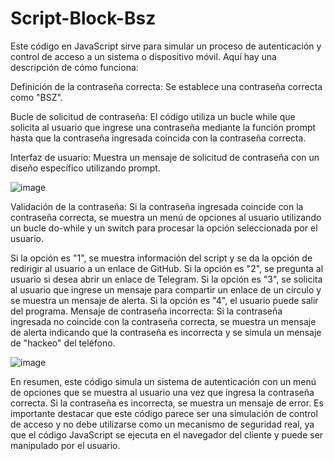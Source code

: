 # Script-Block-Bsz

Este código en JavaScript sirve para simular un proceso de autenticación y control de acceso a un sistema o dispositivo móvil. Aquí hay una descripción de cómo funciona:

Definición de la contraseña correcta: Se establece una contraseña correcta como "BSZ".

Bucle de solicitud de contraseña: El código utiliza un bucle while que solicita al usuario que ingrese una contraseña mediante la función prompt hasta que la contraseña ingresada coincida con la contraseña correcta.

Interfaz de usuario: Muestra un mensaje de solicitud de contraseña con un diseño específico utilizando prompt.

![image](https://github.com/AvastrOficial/Script-Block-Bsz/assets/91764815/c0f7a75c-6b77-4b47-b5fe-740d401e0d54)


Validación de la contraseña: Si la contraseña ingresada coincide con la contraseña correcta, se muestra un menú de opciones al usuario utilizando un bucle do-while y un switch para procesar la opción seleccionada por el usuario.

Si la opción es "1", se muestra información del script y se da la opción de redirigir al usuario a un enlace de GitHub.
Si la opción es "2", se pregunta al usuario si desea abrir un enlace de Telegram.
Si la opción es "3", se solicita al usuario que ingrese un mensaje para compartir un enlace de un círculo y se muestra un mensaje de alerta.
Si la opción es "4", el usuario puede salir del programa.
Mensaje de contraseña incorrecta: Si la contraseña ingresada no coincide con la contraseña correcta, se muestra un mensaje de alerta indicando que la contraseña es incorrecta y se simula un mensaje de "hackeo" del teléfono.

![image](https://github.com/AvastrOficial/Script-Block-Bsz/assets/91764815/c7f04cf3-1dc2-4451-865e-2ed9aae7c30a)

En resumen, este código simula un sistema de autenticación con un menú de opciones que se muestra al usuario una vez que ingresa la contraseña correcta. Si la contraseña es incorrecta, se muestra un mensaje de error. Es importante destacar que este código parece ser una simulación de control de acceso y no debe utilizarse como un mecanismo de seguridad real, ya que el código JavaScript se ejecuta en el navegador del cliente y puede ser manipulado por el usuario.

